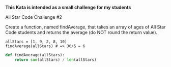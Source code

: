 **This Kata is intended as a small challenge for my students**

All Star Code Challenge #2

Create a function, named findAverage, that takes an array of ages of All Star Code students and returns the average (do NOT round the return value).
```
allStars = [1, 9, 2, 8, 10]
findAverage(allStars) # => 30/5 = 6
```
```python
def findAverage(allStars):
    return sum(allStars) / len(allStars)
```
